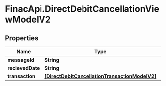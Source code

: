 # FinacApi.DirectDebitCancellationViewModelV2

## Properties
Name | Type | Description | Notes
------------ | ------------- | ------------- | -------------
**messageId** | **String** |  | [optional] 
**recievedDate** | **String** |  | [optional] 
**transaction** | [**[DirectDebitCancellationTransactionModelV2]**](DirectDebitCancellationTransactionModelV2.md) |  | [optional] 
